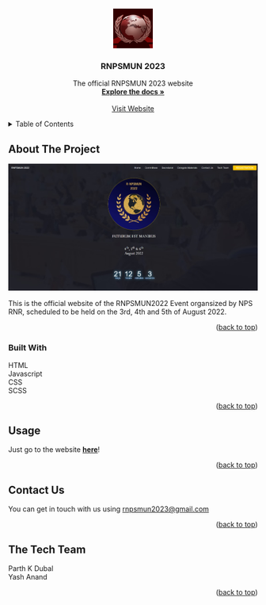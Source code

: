 <div id="top"></div>
<br />
<div align="center">
  <a href="https://github.com/rnpsmun2023/rnpsmun2022.github.io">
    <img src="./images/logo 2023.png" alt="Logo" width="80" height="80">
  </a>
  <h3 align="center">RNPSMUN 2023</h3>
  <p align="center">
    The official RNPSMUN 2023 website
    <br />
    <a href="https://github.com/rnpsmun2022/rnpsmun2022.github.io"><strong>Explore the docs »</strong></a>
    <br />
    <br />
    <a href="https://rnpsmun2022.github.io/">Visit Website</a>
  </p>
</div>

<details>
  <summary>Table of Contents</summary>
  <ol>
    <li>
      <a href="#about-the-project">About The Project</a>
      <ul>
        <li><a href="#built-with">Built With</a></li>
      </ul>
    </li>
    <li><a href="#usage">Usage</a></li>
    <li><a href="#contact">Contact Us</a></li>
    <li><a href="#acknowledgments">The Tech Team</a></li>
  </ol>
</details>



## About The Project

<img src="./images/sc.jpg" />

This is the official website of the RNPSMUN2022 Event organsized by NPS RNR, scheduled to be held on the 3rd, 4th and 5th of August 2022.

<p align="right">(<a href="#top">back to top</a>)</p>



### Built With

HTML<br>Javascript<br>CSS<br>SCSS

<p align="right">(<a href="#top">back to top</a>)</p>


## Usage

Just go to the website <a href="https://github.com/rnpsmun2022/rnpsmun2022.github.io"><strong>here</strong></a>!

<p align="right">(<a href="#top">back to top</a>)</p>


## Contact Us

You can get in touch with us using rnpsmun2023@gmail.com

<p align="right">(<a href="#top">back to top</a>)</p>


<!-- ACKNOWLEDGMENTS -->
## The Tech Team
Parth K Dubal<br>
Yash Anand


<p align="right">(<a href="#top">back to top</a>)</p>

